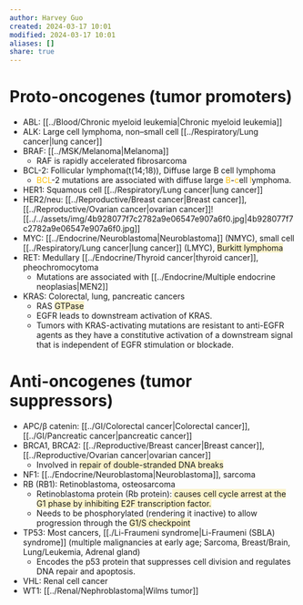 ```yaml
---
author: Harvey Guo
created: 2024-03-17 10:01
modified: 2024-03-17 10:01
aliases: []
share: true
---
```

# Proto-oncogenes (tumor promoters)
- ABL: [[../Blood/Chronic myeloid leukemia|Chronic myeloid leukemia]]
- ALK: Large cell lymphoma, non–small cell [[../Respiratory/Lung cancer|lung cancer]]
- BRAF: [[../MSK/Melanoma|Melanoma]]
	- RAF is rapidly accelerated fibrosarcoma
- BCL-2: Follicular lymphoma(t(14;18)), Diffuse large B cell lymphoma
	- <font color="#ffc000">BCL</font>-2 mutations are associated with diffuse large <font color="#ffc000">B</font>-<font color="#ffc000">c</font>ell <font color="#ffc000">l</font>ymphoma.
- HER1: Squamous cell [[../Respiratory/Lung cancer|lung cancer]]
- HER2/neu: [[../Reproductive/Breast cancer|Breast cancer]], [[../Reproductive/Ovarian cancer|ovarian cancer]]![[../../assets/img/4b928077f7c2782a9e06547e907a6f0.jpg|4b928077f7c2782a9e06547e907a6f0.jpg]]
- MYC: [[../Endocrine/Neuroblastoma|Neuroblastoma]] (NMYC), small cell [[../Respiratory/Lung cancer|lung cancer]] (LMYC), <span style="background:rgba(240, 200, 0, 0.2)">Burkitt lymphoma</span>
- RET: Medullary [[../Endocrine/Thyroid cancer|thyroid cancer]], pheochromocytoma
	- Mutations are associated with [[../Endocrine/Multiple endocrine neoplasias|MEN2]]
- KRAS: Colorectal, lung, pancreatic cancers
	- RAS <span style="background:rgba(240, 200, 0, 0.2)">GTPase</span>
	- EGFR leads to downstream activation of KRAS. 
	- Tumors with KRAS-activating mutations are resistant to anti-EGFR agents as they have a constitutive activation of a downstream signal that is independent of EGFR stimulation or blockade.
# Anti-oncogenes (tumor suppressors)
- APC/β catenin: [[../GI/Colorectal cancer|Colorectal cancer]], [[../GI/Pancreatic cancer|pancreatic cancer]]
- BRCA1, BRCA2: [[../Reproductive/Breast cancer|Breast cancer]], [[../Reproductive/Ovarian cancer|ovarian cancer]]
	- Involved in <span style="background:rgba(240, 200, 0, 0.2)">repair of double-stranded DNA breaks</span>
- NF1: [[../Endocrine/Neuroblastoma|Neuroblastoma]], sarcoma
- RB (RB1): Retinoblastoma, osteosarcoma
	- Retinoblastoma protein (Rb protein):<span style="background:rgba(240, 200, 0, 0.2)"> causes cell cycle arrest at the G1 phase by inhibiting E2F transcription factor.</span>
	- Needs to be phosphorylated (rendering it inactive) to allow progression through the <span style="background:rgba(240, 200, 0, 0.2)">G1/S checkpoint</span>
- TP53: Most cancers, [[./Li-Fraumeni syndrome|Li-Fraumeni (SBLA) syndrome]] (multiple malignancies at early age; Sarcoma, Breast/Brain, Lung/Leukemia, Adrenal gland)
	- Encodes the p53 protein that suppresses cell division and regulates DNA repair and apoptosis.
- VHL: Renal cell cancer
- WT1: [[../Renal/Nephroblastoma|Wilms tumor]]
